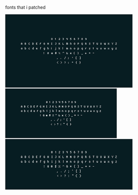 fonts that i patched

![euphon](previews/euphon.png)
![vanilla](previews/vanilla.png)
![yakuza](previews/yakuza.png)